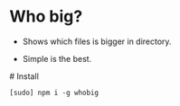 # Who big?

* Shows which files is bigger in directory.

* Simple is the best.

# Install

 ```
[sudo] npm i -g whobig
 ```
